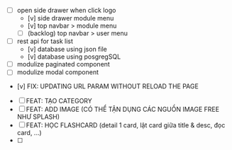 - [ ] open side drawer when click logo
    - [v] side drawer module menu
    - [v] top navbar > module menu
    - [ ] (backlog) top navbar > user menu
- [ ] rest api for task list
    - [v] database using json file
    - [v] database using posgregSQL
- [ ] modulize paginated component
- [ ] modulize modal component
- [v] FIX: UPDATING URL PARAM WITHOUT RELOAD THE PAGE
- [ ] FEAT: TẠO CATEGORY
- [ ] FEAT: ADD IMAGE (CÓ THỂ TẬN DỤNG CÁC NGUỒN IMAGE FREE NHƯ SPLASH)
- [ ] FEAT: HỌC FLASHCARD (detail 1 card, lật card giữa title & desc, đọc card, ...)
- [ ] 
